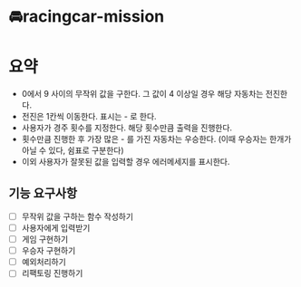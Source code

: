 # 🚘racingcar-mission

# 요약

- 0에서 9 사이의 무작위 값을 구한다. 그 값이 4 이상일 경우 해당 자동차는 전진한다. <br/>
- 전진은 1칸씩 이동한다. 표시는 - 로 한다.<br/>
- 사용자가 경주 횟수를 지정한다. 해당 횟수만큼 출력을 진행한다.<br/>
- 횟수만큼 진행한 후 가장 많은 - 를 가진 자동차는 우승한다. (이때 우승자는 한개가 아닐 수 있다, 쉼표로 구분한다)<br/>
- 이외 사용자가 잘못된 값을 입력할 경우 에러메세지를 표시한다.

## 기능 요구사항

- [ ] 무작위 값을 구하는 함수 작성하기
- [ ] 사용자에게 입력받기
- [ ] 게임 구현하기
- [ ] 우승자 구현하기
- [ ] 예외처리하기
- [ ] 리팩토링 진행하기
